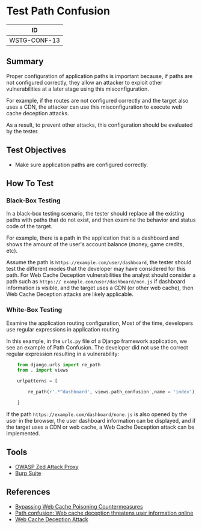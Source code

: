 # Test Path Confusion

|ID          |
|------------|
|WSTG-CONF-13|

## Summary

Proper configuration of application paths is important because, if paths are not configured correctly, they allow an attacker to exploit other vulnerabilities at a later stage using this misconfiguration.

For example, if the routes are not configured correctly and the target also uses a CDN, the attacker can use this misconfiguration to execute web cache deception attacks.

As a result, to prevent other attacks, this configuration should be evaluated by the tester.

## Test Objectives

- Make sure application paths are configured correctly.

## How To Test

### Black-Box Testing

In a black-box testing scenario, the tester should replace all the existing paths with paths that do not exist, and then examine the behavior and status code of the target.

For example, there is a path in the application that is a dashboard and shows the amount of the user's account balance (money, game credits, etc).

Assume the path is `https://example.com/user/dashboard`, the tester should test the different modes that the developer may have considered for this path. For Web Cache Deception vulnerabilities the analyst should consider a path such as `https:// example.com/user/dashboard/non.js` if dashboard information is visible, and the target uses a CDN (or other web cache), then Web Cache Deception attacks are likely applicable.

### White-Box Testing

Examine the application routing configuration, Most of the time, developers use regular expressions in application routing.

In this example, in the `urls.py` file of a Django framework application, we see an example of Path Confusion. The developer did not use the correct regular expression resulting in a vulnerability:

```python
    from django.urls import re_path
    from . import views

    urlpatterns = [

        re_path(r'.*^dashboard', views.path_confusion ,name = 'index'),

    ]
```

If the path `https://example.com/dashboard/none.js` is also opened by the user in the browser, the user dashboard information can be displayed, and if the target uses a CDN or web cache, a Web Cache Deception attack can be implemented.

## Tools

- [OWASP Zed Attack Proxy](https://www.zaproxy.org)
- [Burp Suite](https://portswigger.net/burp)

## References

- [Bypassing Web Cache Poisoning Countermeasures](https://portswigger.net/research/bypassing-web-cache-poisoning-countermeasures)
- [Path confusion: Web cache deception threatens user information online](https://portswigger.net/daily-swig/path-confusion-web-cache-deception-threatens-user-information-online)
- [Web Cache Deception Attack](https://omergil.blogspot.com/2017/02/web-cache-deception-attack.html)
